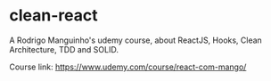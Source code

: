 # clean-react

A Rodrigo Manguinho's udemy course, about ReactJS, Hooks, Clean Architecture, TDD and SOLID.

Course link: https://www.udemy.com/course/react-com-mango/
